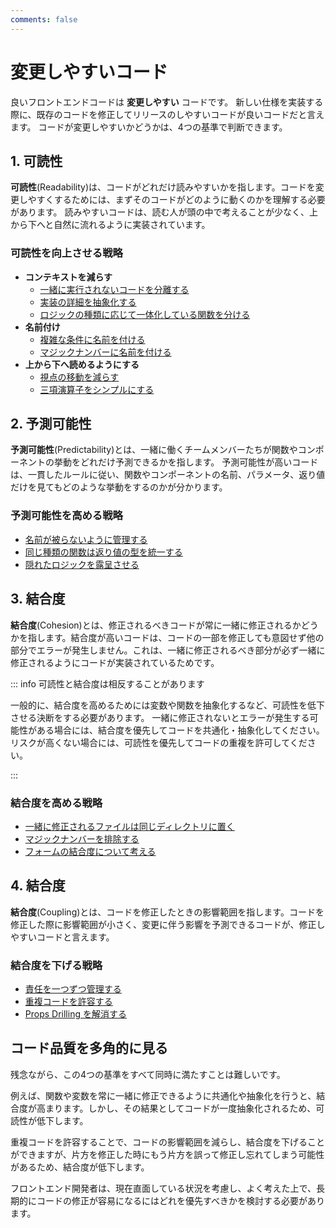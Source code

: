 ```yaml
---
comments: false
---
```


# 変更しやすいコード

良いフロントエンドコードは **変更しやすい** コードです。
新しい仕様を実装する際に、既存のコードを修正してリリースのしやすいコードが良いコードだと言えます。
コードが変更しやすいかどうかは、4つの基準で判断できます。

## 1. 可読性

**可読性**(Readability)は、コードがどれだけ読みやすいかを指します。コードを変更しやすくするためには、まずそのコードがどのように動くのかを理解する必要があります。
読みやすいコードは、読む人が頭の中で考えることが少なく、上から下へと自然に流れるように実装されています。

### 可読性を向上させる戦略

- **コンテキストを減らす**
  - [一緒に実行されないコードを分離する](./examples/submit-button.md)
  - [実装の詳細を抽象化する](./examples/login-start-page.md)
  - [ロジックの種類に応じて一体化している関数を分ける](./examples/use-page-state-readability.md)
- **名前付け**
  - [複雑な条件に名前を付ける](./examples/condition-name.md)
  - [マジックナンバーに名前を付ける](./examples/magic-number-readability.md)
- **上から下へ読めるようにする**
  - [視点の移動を減らす](./examples/user-policy.md)
  - [三項演算子をシンプルにする](./examples/ternary-operator.md)

## 2. 予測可能性

**予測可能性**(Predictability)とは、一緒に働くチームメンバーたちが関数やコンポーネントの挙動をどれだけ予測できるかを指します。
予測可能性が高いコードは、一貫したルールに従い、関数やコンポーネントの名前、パラメータ、返り値だけを見てもどのような挙動をするのかが分かります。

### 予測可能性を高める戦略

- [名前が被らないように管理する](./examples/http.md)
- [同じ種類の関数は返り値の型を統一する](./examples/use-user.md)
- [隠れたロジックを露呈させる](./examples/hidden-logic.md)

## 3. 結合度

**結合度**(Cohesion)とは、修正されるべきコードが常に一緒に修正されるかどうかを指します。結合度が高いコードは、コードの一部を修正しても意図せず他の部分でエラーが発生しません。これは、一緒に修正されるべき部分が必ず一緒に修正されるようにコードが実装されているためです。

::: info 可読性と結合度は相反することがあります

一般的に、結合度を高めるためには変数や関数を抽象化するなど、可読性を低下させる決断をする必要があります。
一緒に修正されないとエラーが発生する可能性がある場合には、結合度を優先してコードを共通化・抽象化してください。
リスクが高くない場合には、可読性を優先してコードの重複を許可してください。

:::

### 結合度を高める戦略

- [一緒に修正されるファイルは同じディレクトリに置く](./examples/code-directory.md)
- [マジックナンバーを排除する](./examples/magic-number-cohesion.md)
- [フォームの結合度について考える](./examples/form-fields.md)

## 4. 結合度

**結合度**(Coupling)とは、コードを修正したときの影響範囲を指します。コードを修正した際に影響範囲が小さく、変更に伴う影響を予測できるコードが、修正しやすいコードと言えます。

### 結合度を下げる戦略

- [責任を一つずつ管理する](./examples/use-page-state-coupling.md)
- [重複コードを許容する](./examples/use-bottom-sheet.md)
- [Props Drilling を解消する](./examples/item-edit-modal.md)

## コード品質を多角的に見る

残念ながら、この4つの基準をすべて同時に満たすことは難しいです。

例えば、関数や変数を常に一緒に修正できるように共通化や抽象化を行うと、結合度が高まります。しかし、その結果としてコードが一度抽象化されるため、可読性が低下します。

重複コードを許容することで、コードの影響範囲を減らし、結合度を下げることができますが、片方を修正した時にもう片方を誤って修正し忘れてしまう可能性があるため、結合度が低下します。

フロントエンド開発者は、現在直面している状況を考慮し、よく考えた上で、長期的にコードの修正が容易になるにはどれを優先すべきかを検討する必要があります。
